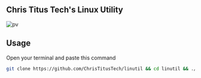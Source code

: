 ## Chris Titus Tech's Linux Utility
![pv](https://i.imgur.com/quoAwXf.png)
## Usage
Open your terminal and paste this command
```bash
git clone https://github.com/ChrisTitusTech/linutil && cd linutil && ./linutil
```

